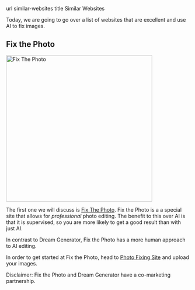 url similar-websites
title Similar Websites

Today, we are going to go over a list of websites that are excellent and use AI to fix images.

## Fix the Photo
<img src="/assets/post-images/fix-the-photo.jpg" alt="Fix The Photo" width="400px" style="max-width: 100%;">

The first one we will discuss is [Fix The Photo](https://fixthephoto.com/).  Fix the Photo is a a special site that allows for *professional* photo editing.  The benefit to this over AI is that it is supervised, so you are more likely to get a good result than with just AI.

In contrast to Dream Generator, Fix the Photo has a more human approach to AI editing.

In order to get started at Fix the Photo, head to [Photo Fixing Site](https://fixthephoto.com/) and upload your images.

Disclaimer: Fix the Photo and Dream Generator have a co-marketing partnership.
